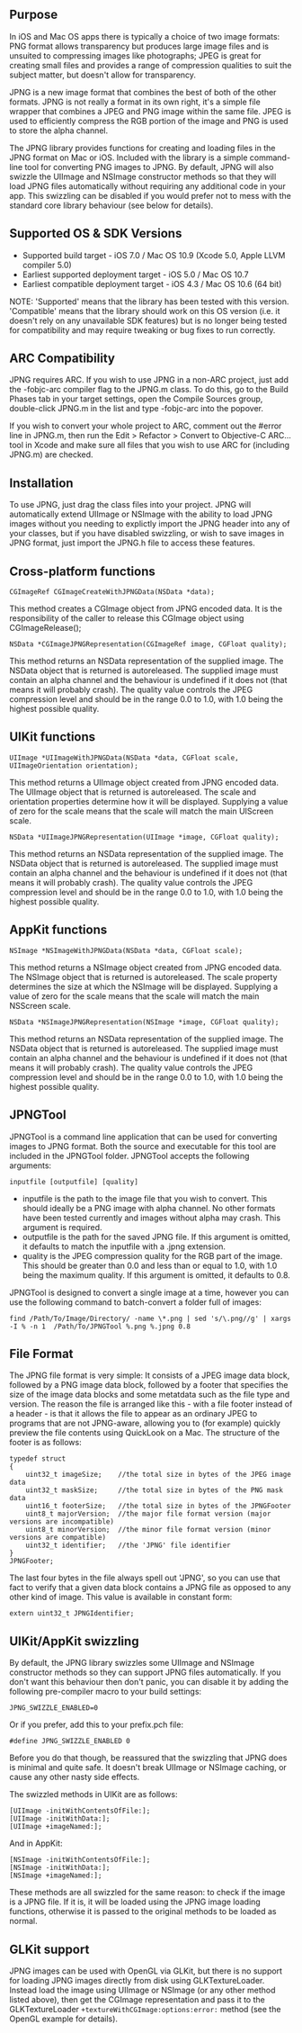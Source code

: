 Purpose
--------------

In iOS and Mac OS apps there is typically a choice of two image formats: PNG format allows transparency but produces large image files and is unsuited to compressing images like photographs; JPEG is great for creating small files and provides a range of compression qualities to suit the subject matter, but doesn't allow for transparency.

JPNG is a new image format that combines the best of both of the other formats. JPNG is not really a format in its own right, it's a simple file wrapper that combines a JPEG and PNG image within the same file. JPEG is used to efficiently compress the RGB portion of the image and PNG is used to store the alpha channel.

The JPNG library provides functions for creating and loading files in the JPNG format on Mac or iOS. Included with the library is a simple command-line tool for converting PNG images to JPNG. By default, JPNG will also swizzle the UIImage and NSImage constructor methods so that they will load JPNG files automatically without requiring any additional code in your app. This swizzling can be disabled if you would prefer not to mess with the standard core library behaviour (see below for details).


Supported OS & SDK Versions
-----------------------------

* Supported build target - iOS 7.0 / Mac OS 10.9 (Xcode 5.0, Apple LLVM compiler 5.0)
* Earliest supported deployment target - iOS 5.0 / Mac OS 10.7
* Earliest compatible deployment target - iOS 4.3 / Mac OS 10.6 (64 bit)

NOTE: 'Supported' means that the library has been tested with this version. 'Compatible' means that the library should work on this OS version (i.e. it doesn't rely on any unavailable SDK features) but is no longer being tested for compatibility and may require tweaking or bug fixes to run correctly.


ARC Compatibility
------------------

JPNG requires ARC. If you wish to use JPNG in a non-ARC project, just add the -fobjc-arc compiler flag to the JPNG.m class. To do this, go to the Build Phases tab in your target settings, open the Compile Sources group, double-click JPNG.m in the list and type -fobjc-arc into the popover.

If you wish to convert your whole project to ARC, comment out the #error line in JPNG.m, then run the Edit > Refactor > Convert to Objective-C ARC... tool in Xcode and make sure all files that you wish to use ARC for (including JPNG.m) are checked.


Installation
---------------

To use JPNG, just drag the class files into your project. JPNG will automatically extend UIImage or NSImage with the ability to load JPNG images without you needing to explictly import the JPNG header into any of your classes, but if you have disabled swizzling, or wish to save images in JPNG format, just import the JPNG.h file to access these features.


Cross-platform functions
--------------------------

    CGImageRef CGImageCreateWithJPNGData(NSData *data);
    
This method creates a CGImage object from JPNG encoded data. It is the responsibility of the caller to release this CGImage object using CGImageRelease();
    
    NSData *CGImageJPNGRepresentation(CGImageRef image, CGFloat quality);

This method returns an NSData representation of the supplied image. The NSData object that is returned is autoreleased. The supplied image must contain an alpha channel and the behaviour is undefined if it does not (that means it will probably crash). The quality value controls the JPEG compression level and should be in the range 0.0 to 1.0, with 1.0 being the highest possible quality.


UIKit functions
------------------

    UIImage *UIImageWithJPNGData(NSData *data, CGFloat scale, UIImageOrientation orientation);
    
This method returns a UIImage object created from JPNG encoded data. The UIImage object that is returned is autoreleased. The scale and orientation properties determine how it will be displayed. Supplying a value of zero for the scale means that the scale will match the main UIScreen scale.
    
    NSData *UIImageJPNGRepresentation(UIImage *image, CGFloat quality);

This method returns an NSData representation of the supplied image. The NSData object that is returned is autoreleased. The supplied image must contain an alpha channel and the behaviour is undefined if it does not (that means it will probably crash). The quality value controls the JPEG compression level and should be in the range 0.0 to 1.0, with 1.0 being the highest possible quality.


AppKit functions
------------------

    NSImage *NSImageWithJPNGData(NSData *data, CGFloat scale);
    
This method returns a NSImage object created from JPNG encoded data. The NSImage object that is returned is autoreleased. The scale property determines the size at which the NSImage will be displayed. Supplying a value of zero for the scale means that the scale will match the main NSScreen scale.
    
    NSData *NSImageJPNGRepresentation(NSImage *image, CGFloat quality);
    
This method returns an NSData representation of the supplied image. The NSData object that is returned is autoreleased. The supplied image must contain an alpha channel and the behaviour is undefined if it does not (that means it will probably crash). The quality value controls the JPEG compression level and should be in the range 0.0 to 1.0, with 1.0 being the highest possible quality.


JPNGTool
--------------

JPNGTool is a command line application that can be used for converting images to JPNG format. Both the source and executable for this tool are included in the JPNGTool folder. JPNGTool accepts the following arguments:

    inputfile [outputfile] [quality]

- inputfile is the path to the image file that you wish to convert. This should ideally be a PNG image with alpha channel. No other formats have been tested currently and images without alpha may crash. This argument is required.
- outputfile is the path for the saved JPNG file. If this argument is omitted, it defaults to match the inputfile with a .jpng extension.
- quality is the JPEG compression quality for the RGB part of the image. This should be greater than 0.0 and less than or equal to 1.0, with 1.0 being the maximum quality. If this argument is omitted, it defaults to 0.8.

JPNGTool is designed to convert a single image at a time, however you can use the following command to batch-convert a folder full of images:

    find /Path/To/Image/Directory/ -name \*.png | sed 's/\.png//g' | xargs -I % -n 1  /Path/To/JPNGTool %.png %.jpng 0.8


File Format
-----------------

The JPNG file format is very simple: It consists of a JPEG image data block, followed by a PNG image data block, followed by a footer that specifies the size of the image data blocks and some metatdata such as the file type and version. The reason the file is arranged like this - with a file footer instead of a header - is that it allows the file to appear as an ordinary JPEG to programs that are not JPNG-aware, allowing you to (for example) quickly preview the file contents using QuickLook on a Mac. The structure of the footer is as follows:


    typedef struct
    { 
        uint32_t imageSize;    //the total size in bytes of the JPEG image data
        uint32_t maskSize;     //the total size in bytes of the PNG mask data
        uint16_t footerSize;   //the total size in bytes of the JPNGFooter
        uint8_t majorVersion;  //the major file format version (major versions are incompatible)
        uint8_t minorVersion;  //the minor file format version (minor versions are compatible)
        uint32_t identifier;   //the 'JPNG' file identifier
    }
    JPNGFooter;
    

The last four bytes in the file always spell out 'JPNG', so you can use that fact to verify that a given data block contains a JPNG file as opposed to any other kind of image. This value is available in constant form:

    extern uint32_t JPNGIdentifier;


UIKit/AppKit swizzling
----------------------

By default, the JPNG library swizzles some UIImage and NSImage constructor methods so they can support JPNG files automatically. If you don't want this behaviour then don't panic, you can disable it by adding the following pre-compiler macro to your build settings:

    JPNG_SWIZZLE_ENABLED=0

Or if you prefer, add this to your prefix.pch file:

    #define JPNG_SWIZZLE_ENABLED 0

Before you do that though, be reassured that the swizzling that JPNG does is minimal and quite safe. It doesn't break UIImage or NSImage caching, or cause any other nasty side effects.

The swizzled methods in UIKit are as follows:

    [UIImage -initWithContentsOfFile:];
    [UIImage -initWithData:];
    [UIImage +imageNamed:];
    
And in AppKit:

    [NSImage -initWithContentsOfFile:];
    [NSImage -initWithData:];
    [NSImage +imageNamed:];
    
These methods are all swizzled for the same reason: to check if the image is a JPNG file. If it is, it will be loaded using the JPNG image loading functions, otherwise it is passed to the original methods to be loaded as normal.


GLKit support
---------------------

JPNG images can be used with OpenGL via GLKit, but there is no support for loading JPNG images directly from disk using GLKTextureLoader. Instead load the image using UIImage or NSImage (or any other method listed above), then get the CGImage representation and pass it to the GLKTextureLoader `+textureWithCGImage:options:error:` method (see the OpenGL example for details).